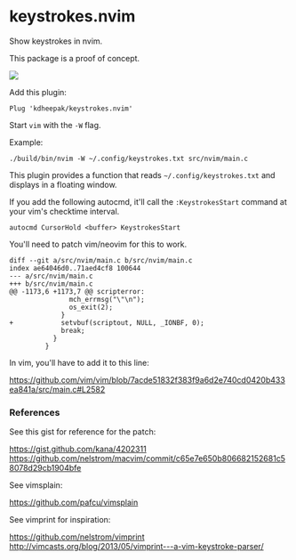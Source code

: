 # keystrokes.nvim

Show keystrokes in nvim.

This package is a proof of concept.

![](https://user-images.githubusercontent.com/1813121/85680593-adbe6e00-b687-11ea-8fce-2f84434f27c0.gif)

Add this plugin:

```
Plug 'kdheepak/keystrokes.nvim'
```

Start `vim` with the `-W` flag.

Example:

```
./build/bin/nvim -W ~/.config/keystrokes.txt src/nvim/main.c
```

This plugin provides a function that reads `~/.config/keystrokes.txt` and displays in a floating window.

If you add the following autocmd, it'll call the `:KeystrokesStart` command at your vim's checktime interval.

```
autocmd CursorHold <buffer> KeystrokesStart
```

You'll need to patch vim/neovim for this to work.

```
diff --git a/src/nvim/main.c b/src/nvim/main.c
index ae64046d0..71aed4cf8 100644
--- a/src/nvim/main.c
+++ b/src/nvim/main.c
@@ -1173,6 +1173,7 @@ scripterror:
               mch_errmsg("\"\n");
               os_exit(2);
             }
+            setvbuf(scriptout, NULL, _IONBF, 0);
             break;
           }
         }
```

In vim, you'll have to add it to this line:

https://github.com/vim/vim/blob/7acde51832f383f9a6d2e740cd0420b433ea841a/src/main.c#L2582

### References

See this gist for reference for the patch:

https://gist.github.com/kana/4202311
https://github.com/nelstrom/macvim/commit/c65e7e650b806682152681c58078d29cb1904bfe

See vimsplain:

https://github.com/pafcu/vimsplain

See vimprint for inspiration:

https://github.com/nelstrom/vimprint
http://vimcasts.org/blog/2013/05/vimprint---a-vim-keystroke-parser/
